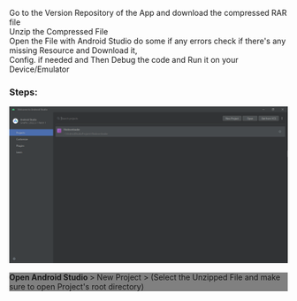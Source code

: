 Go to the Version Repository of the App and download the compressed RAR file<br>
Unzip the Compressed File <br>
Open the File with Android Studio do some if any errors check if there's any missing Resource and Download it,<br>
Config. if needed and Then Debug the code and Run it on your Device/Emulator <br>
<h3>Steps:</h3>

![Snapshot 1](Resources/Android_Studio.png)

<div>
  <p style="background-color:grey;">
<strong> Open Android Studio </strong> > New Project > (Select the Unzipped File and make sure to open Project's root directory)
  </p>
  
</div>

